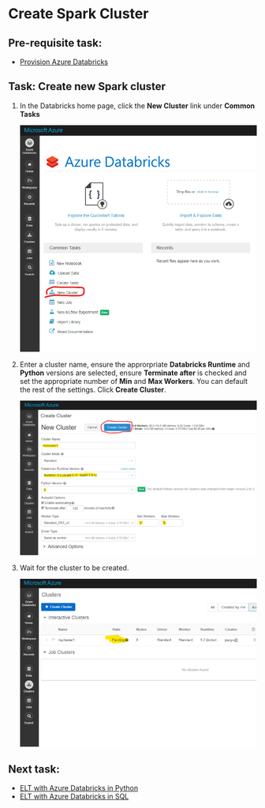 # Create Spark Cluster

## Pre-requisite task: 
- [Provision Azure Databricks](azure-databricks/provision-azure-databricks.md)

## Task: Create new Spark cluster

1. In the Databricks home page, click the **New Cluster** link under **Common Tasks**

    ![New cluster](media/cluster/1.png)
    
1. Enter a cluster name, ensure the approrpriate **Databricks Runtime** and **Python** versions are selected, ensure **Terminate after** is checked and set the appropriate number of **Min** and **Max Workers**. You can default the rest of the settings. Click **Create Cluster**.

    ![Cluster settings](media/cluster/2.png)

1. Wait for the cluster to be created.

    ![Cluster creation](media/cluster/3.png)

## Next task: 
 - [ELT with Azure Databricks in Python](elt-python-databricks.md)
 - [ELT with Azure Databricks in SQL](elt-sql-databricks.md)